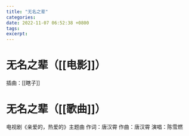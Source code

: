 ```yaml
---
title: "无名之辈"
categories: 
date: 2022-11-07 06:52:38 +0800
tags: 
excerpt: 
---
```






# 无名之辈（[[电影]]）


插曲：[[瞎子]]


# 无名之辈（[[歌曲]]）

电视剧《亲爱的，热爱的》主题曲
作词：唐汉霄
作曲：唐汉霄
演唱：陈雪燃







